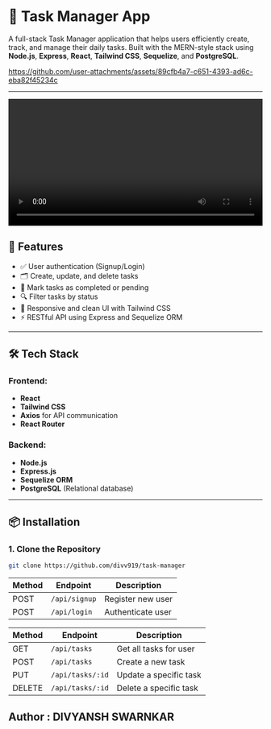 # 📝 Task Manager App

A full-stack Task Manager application that helps users efficiently create, track, and manage their daily tasks. Built with the MERN-style stack using **Node.js**, **Express**, **React**, **Tailwind CSS**, **Sequelize**, and **PostgreSQL**.

https://github.com/user-attachments/assets/89cfb4a7-c651-4393-ad6c-eba82f45234c



---

<video width="100%" controls> 
<source src="https://github.com/user-attachments/assets/516b4ea5-d9d8-4684-a3df-6cb0fede7bcf"  type="video/mp4"></source>
</video>

## 🚀 Features

- ✅ User authentication (Signup/Login)
- 🗂️ Create, update, and delete tasks
- 📆 Mark tasks as completed or pending
- 🔍 Filter tasks by status
- 🎨 Responsive and clean UI with Tailwind CSS
- ⚡ RESTful API using Express and Sequelize ORM

---

## 🛠️ Tech Stack

### Frontend:

- **React**
- **Tailwind CSS**
- **Axios** for API communication
- **React Router**

### Backend:

- **Node.js**
- **Express.js**
- **Sequelize ORM**
- **PostgreSQL** (Relational database)

---

## 📦 Installation

### 1. Clone the Repository

```bash
git clone https://github.com/divv919/task-manager
```

| Method | Endpoint      | Description       |
| ------ | ------------- | ----------------- |
| POST   | `/api/signup` | Register new user |
| POST   | `/api/login`  | Authenticate user |

| Method | Endpoint         | Description            |
| ------ | ---------------- | ---------------------- |
| GET    | `/api/tasks`     | Get all tasks for user |
| POST   | `/api/tasks`     | Create a new task      |
| PUT    | `/api/tasks/:id` | Update a specific task |
| DELETE | `/api/tasks/:id` | Delete a specific task |

## Author : DIVYANSH SWARNKAR
